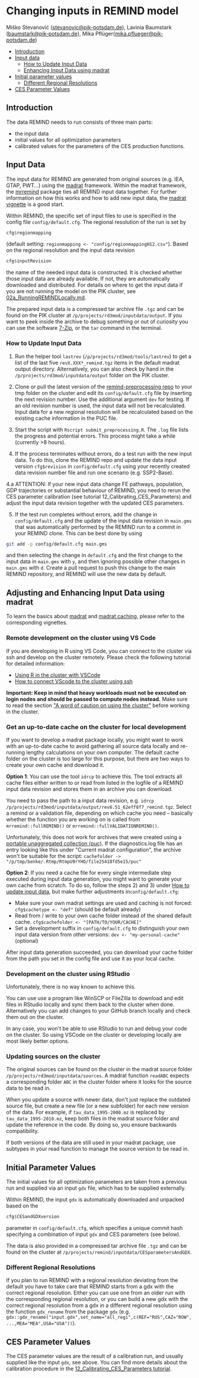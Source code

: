 # Changing inputs in REMIND model
Miško Stevanović (<stevanovic@pik-potsdam.de>), Lavinia Baumstark (<baumstark@pik-potsdam.de>), Mika Pflüger(<mika.pflueger@pik-potsdam.de>)

-   [Introduction](#introduction)
-   [Input data](#input-data)
    * [How to Update Input Data](#how-to-update-input-data)
    * [Enhancing Input Data using madrat](#adjusting-and-enhancing-input-data-using-madrat)
-   [Initial parameter values](#initial-parameter-values)
    * [Different Regional Resolutions](#different-regional-resolutions)
-   [CES Parameter Values](#ces-parameter-values)

## Introduction

The data REMIND needs to run consists of three main parts:
* the input data
* initial values for all optimization parameters
* calibrated values for the parameters of the CES production functions.

## Input Data

The input data for REMIND are generated from original sources (e.g. IEA, GTAP, PWT...) using the [madrat](https://github.com/pik-piam/madrat) framework.
Within the madrat framework, the [mrremind](https://github.com/pik-piam/mrremind) package ties all REMIND input data together.
For further information on how this works and how to add new input data, the [madrat vignette](https://pik-piam.r-universe.dev/articles/madrat/madrat.html) is a good start.

Within REMIND, the specific set of input files to use is specified in the config file `config/default.cfg`.
The regional resolution of the run is set by 
```R
cfg$regionmapping
```
(default setting: `regionmapping <- "config/regionmappingH12.csv"`).
Based on the regional resolution and the input data revision 
```R
cfg$inputRevision
```
the name of the needed input data is constructed. It is checked whether those input data are already available. If not, they are automatically downloaded and distributed. For details on where to get the input data if you are not running the model on the PIK cluster, see [02a_RunningREMINDLocally.md](https://github.com/remindmodel/remind/blob/develop/tutorials/02a_RunningREMINDLocally.md).

The prepared input data is a compressed tar archive file `.tgz` and can be found on the PIK cluster at `/p/projects/rd3mod/inputdata/output`.
If you want to peek inside the archive to debug something or out of curiosity you can use the software [7-Zip](https://www.7-zip.org/), or the `tar` command in the terminal.

### How to Update Input Data

1. Run the helper tool `lastrev` (`/p/projects/rd3mod/tools/lastrev`) to get a list of the last five `revX.XXX*_remind.tgz` items in the default madrat output directory. Alternatively, you can also check by hand in the `/p/projects/rd3mod/inputdata/output` folder on the PIK cluster.

2. Clone or pull the latest version of the [remind-preprocessing repo](https://github.com/remindmodel/pre-processing) to your tmp folder on the cluster and edit its `config/default.cfg` file by inserting the next revision number. Use the additional argument `dev` for testing. If an old revision number is used, the input data will not be recalculated. Input data for a new regional resolution will be recalculated based on the existing cache information in the PUC file.

3. Start the script with `Rscript submit_preprocessing.R`.
The `.log` file lists the progress and potential errors. This process might take a while (currently >8 hours).

4. If the process terminates without errors, do a test run with the new input data. To do this, clone the REMIND repo and update the data input version `cfg$revision` in `config/default.cfg` using your recently created data revision number file and run one scenario (e.g. SSP2-Base).

4.a ATTENTION: If your new input data change FE pathways, population, GDP trajectories or substantial behaviour of REMIND, you need to rerun the CES parameter calibration (see tutorial 12_Calibrating_CES_Parameters) and adjust the input data revision together with the updated CES parameters.

5. If the test run completes without errors, add the change in `config/default.cfg` and the update of the input data revision in `main.gms` that was automatically performed by the REMIND run to a commit in your REMIND clone. This can be best done by using
```bash
git add -p config/default.cfg main.gms
```
and then selecting the change in `default.cfg` and the first change to the input data in `main.gms` with `y`, and then ignoring possible other changes in `main.gms` with `d`. Create a pull request to push this change to the main REMIND repository, and REMIND will use the new data by default.

## Adjusting and Enhancing Input Data using madrat

To learn the basics about [madrat](https://pik-piam.r-universe.dev/articles/madrat/madrat.html) and [madrat caching](https://pik-piam.r-universe.dev/madrat/doc/madrat-caching.html), please refer to the corresponding vignettes.

### Remote development on the cluster using VS Code

If you are developing in R using VS Code, you can connect to the cluster via ssh and develop on the cluster remotely. Please check the following tutorial for detailed information:

- [Using R in the cluster with VSCode](https://gitlab.pik-potsdam.de/pascalfu/bettercode-vscode/-/blob/main/R_VScode_in_the_cluster.md)
- [How to connect VScode to the cluster using ssh](https://github.com/pik-piam/discussions/discussions/4)

**Important: Keep in mind that heavy workloads must not be executed on login nodes and should be passed to compute nodes instead.** Make sure to read the section ["A word of caution on using the cluster"](https://gitlab.pik-potsdam.de/pascalfu/bettercode-vscode/-/blob/main/R_VScode_in_the_cluster.md#a-word-of-caution-on-using-the-cluster) before working in the cluster.

### Get an up-to-date cache on the cluster for local development

If you want to develop a madrat package locally, you might want to work with an up-to-date cache to avoid gathering all source data locally and re-running lengthy calculations on your own computer. The default cache folder on the cluster is too large for this purpose, but there are two ways to create your own cache and download it. 

**Option 1**: You can use the tool `idrcp` to achieve this. The tool extracts all cache files either written to or read from listed in the logfile of a REMIND input data revision and stores them in an archive you can download.

You need to pass the path to a input data revision, e.g. `idrcp /p/projects/rd3mod/inputdata/output/rev6.51_62eff8f7_remind.tgz`. Select a remind or a validation file, depending on which cache you need – basically whether the function you are working on is called from `mrremind::fullREMIND()` or `mrremind::fullVALIDATIONREMIND()`.

Unfortunately, this does not work for archives that were created using a [portable unaggregated collection (puc)](https://pik-piam.r-universe.dev/articles/madrat/madrat-puc.html). If the diagnostics.log file has an entry looking like this under "Current madrat configuration", the archive won't be suitable for the script: `cachefolder -> "/p/tmp/benke/.Rtmp/RtmpU9rYHO/file25418fd5e15/puc"`


**Option 2**: If you need a cache file for every single intermediate step executed during input data generation, you might want to generate your own cache from scratch. To do so, follow the steps 2) and 3) under [How to update input data](#how-to-update-input-data), but make further adjustments in`config/default.cfg`:

- Make sure your own madrat settings are used and caching is not forced: `cfg$cachetype <- "def"` (should be default already) 
- Read from / write to your own cache folder instead of the shared default cache. `cfg$cachefolder <- "[PATH/TO/YOUR/CACHE]"`
- Set a development suffix in `config/default.cfg` to distinguish your own input data version from other versions: `dev <- "my-personal-cache"` (optional)

After input data generation succeeded, you can download your cache folder from the path you set in the config file and use it as your local cache. 

### Development on the cluster using RStudio

Unfortunately, there is no way known to achieve this. 

You can use use a program like WinSCP or FileZilla to download and edit files in RStudio locally and sync them back to the cluster when done. Alternatively you can add changes to your GitHub branch locally and check them out on the cluster. 

In any case, you won't be able to use RStudio to run and debug your code on the cluster. So using VSCode on the cluster or developing locally are most likely better options.

### Updating sources on the cluster

The original sources can be found on the cluster in the madrat source folder `/p/projects/rd3mod/inputdata/sources`. A madrat function `readABC` expects a corresponding folder `ABC` in the cluster folder where it looks for the source data to be read in.

When you update a source with newer data, don't just replace the outdated source file, but create a new file (or a new subfolder) for each new version of the data. For example, if `tau_data_1995-2000.mz` is replaced by `tau_data_1995-2010.mz`, keep both files in the madrat source folder and update the reference in the code. By doing so, you ensure backwards compatibility.

If both versions of the data are still used in your madrat package, use subtypes in your read function to manage the source version to be read in. 

## Initial Parameter Values

The initial values for all optimization parameters are taken from a previous run and supplied via an input `gdx` file, which has to be supplied externally.

Within REMIND, the input `gdx` is automatically downloaded and unpacked based on the 
```R
cfg$CESandGDXversion
```
parameter in `config/default.cfg`, which specifies a unique commit hash specifying a combination of input `gdx` and CES parameters (see below).

The data is also provided in a compressed tar archive file `.tgz` and can be found on the cluster at `/p/projects/remind/inputdata/CESparametersAndGDX`.

### Different Regional Resolutions

If you plan to run REMIND with a regional resolution deviating from the default you have to take care that REMIND starts from a gdx with the correct regional resolution.
Either you can use one from an older run with the corresponding regional resolution, or you can build a new gdx with the correct regional resolution from a gdx in a different regional resolution using the function `gdx_rename` from the package `gdx` (e.g. `gdx::gdx_rename("input.gdx",set_name="all_regi",c(REF="RUS",CAZ="ROW",...,MEA="MEA",USA="USA"))`).

## CES Parameter Values

The CES parameter values are the result of a calibration run, and usually supplied like the input `gdx`, see above.
You can find more details about the calibration procedure in the [12_Calibrating_CES_Parameters tutorial](https://github.com/remindmodel/remind/blob/develop/tutorials/12_Calibrating_CES_Parameters.md).
